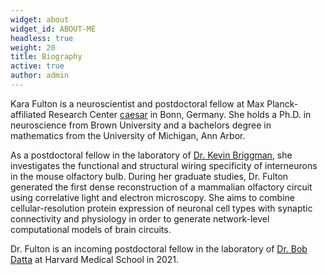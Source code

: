 ```yaml
---
widget: about
widget_id: ABOUT-ME
headless: true
weight: 20
title: Biography
active: true
author: admin
---
```

Kara Fulton is a neuroscientist and postdoctoral fellow at Max Planck-affiliated Research Center [caesar](caesar.de) in Bonn, Germany. She holds a Ph.D. in neuroscience from Brown University and a bachelors degree in mathematics from the University of Michigan, Ann Arbor. 

As a postdoctoral fellow in the laboratory of [Dr. Kevin Briggman](https://www.caesar.de/en/research/groups/computational-neuroethology/research-focus.html), she investigates the functional and structural wiring specificity of interneurons in the mouse olfactory bulb. During her graduate studies, Dr. Fulton generated the first dense reconstruction of a mammalian olfactory circuit using correlative light and electron microscopy. She aims to combine cellular-resolution protein expression of neuronal cell types with synaptic connectivity and physiology in order to generate network-level computational models of brain circuits.

Dr. Fulton is an incoming postdoctoral fellow in the laboratory of [Dr. Bob Datta](datta.hms.harvard.edu) at Harvard Medical School in 2021.